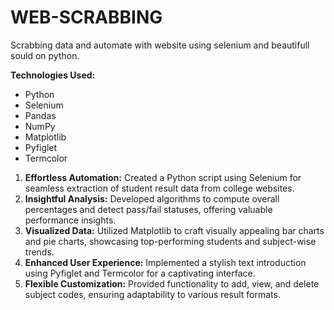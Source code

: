# WEB-SCRABBING
Scrabbing data and automate with website using selenium and beautifull sould on python.

**Technologies Used:**
- Python
- Selenium
- Pandas
- NumPy
- Matplotlib
- Pyfiglet
- Termcolor



1. **Effortless Automation:** Created a Python script using Selenium for seamless extraction of student result data from college websites.
2. **Insightful Analysis:** Developed algorithms to compute overall percentages and detect pass/fail statuses, offering valuable performance insights.
3. **Visualized Data:** Utilized Matplotlib to craft visually appealing bar charts and pie charts, showcasing top-performing students and subject-wise trends.
4. **Enhanced User Experience:** Implemented a stylish text introduction using Pyfiglet and Termcolor for a captivating interface.
5. **Flexible Customization:** Provided functionality to add, view, and delete subject codes, ensuring adaptability to various result formats.
